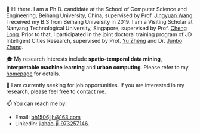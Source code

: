 
<!--
**Echo-Ji/Echo-Ji** is a ✨ _special_ ✨ repository because its `README.md` (this file) appears on your GitHub profile.

Here are some ideas to get you started:

- 🔭 I’m currently working on ...
- 🌱 I’m currently learning ...
- 👯 I’m looking to collaborate on ...
- 🤔 I’m looking for help with ...
- 💬 Ask me about ...
- 📫 How to reach me: ...
- 😄 Pronouns: ...
- ⚡ Fun fact: ...
-->

👋 Hi there. I am a Ph.D. candidate at the School of Computer Science and Engineering, Beihang University, China, supervised by Prof. [Jingyuan Wang](https://www.bigscity.com/jingyuan-wang/). I received my B.S from Beihang University in 2019.
I am a Visiting Scholar at Nanyang Technological University, Singapore, supervised by Prof. [Cheng Long](https://personal.ntu.edu.sg/c.long/index.html).
Prior to that, I participated in the joint doctoral training program of JD Intelligent Cities Research, supervised by Prof. [Yu Zheng](http://urban-computing.com/yuzheng) and Dr. [Junbo Zhang](https://zhangjunbo.org/). 

:mortar_board: My research interests include **spatio-temporal data mining**, **interpretable machine learning** and **urban computing**. Please refer to my [homepage](https://echo-ji.github.io/academicpages/) for details.

🔭 I am currently seeking for job opportunities. If you are interested in my research, please feel free to contact me.

📫 You can reach me by:
* Email: bh1506jjh@163.com
* Linkedin: [jiahao-ji-973257146](https://www.linkedin.com/in/jiahao-ji-973257146/).
